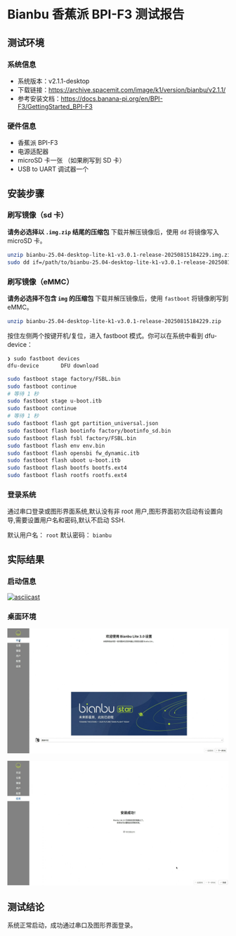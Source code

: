 # Bianbu 香蕉派 BPI-F3 测试报告

## 测试环境

### 系统信息

- 系统版本：v2.1.1-desktop
- 下载链接：https://archive.spacemit.com/image/k1/version/bianbu/v2.1.1/
- 参考安装文档：https://docs.banana-pi.org/en/BPI-F3/GettingStarted_BPI-F3

### 硬件信息

- 香蕉派 BPI-F3
- 电源适配器
- microSD 卡一张 （如果刷写到 SD 卡）
- USB to UART 调试器一个

## 安装步骤

### 刷写镜像（sd 卡）


**请务必选择以 `.img.zip` 结尾的压缩包**
下载并解压镜像后，使用 `dd` 将镜像写入 microSD 卡。

```bash
unzip bianbu-25.04-desktop-lite-k1-v3.0.1-release-20250815184229.img.zip
sudo dd if=/path/to/bianbu-25.04-desktop-lite-k1-v3.0.1-release-20250815184229.img of=/dev/your-device bs=1M status=progress
```

### 刷写镜像（eMMC）

**请务必选择不包含 `img` 的压缩包**
下载并解压镜像后，使用 `fastboot` 将镜像刷写到 eMMC。

```bash
unzip bianbu-25.04-desktop-lite-k1-v3.0.1-release-20250815184229.zip
```

按住左侧两个按键开机/复位，进入 fastboot 模式。你可以在系统中看到 dfu-device：

```log
❯ sudo fastboot devices
dfu-device       DFU download
```

```bash
sudo fastboot stage factory/FSBL.bin
sudo fastboot continue
# 等待 1 秒
sudo fastboot stage u-boot.itb
sudo fastboot continue
# 等待 1 秒
sudo fastboot flash gpt partition_universal.json
sudo fastboot flash bootinfo factory/bootinfo_sd.bin
sudo fastboot flash fsbl factory/FSBL.bin
sudo fastboot flash env env.bin
sudo fastboot flash opensbi fw_dynamic.itb
sudo fastboot flash uboot u-boot.itb
sudo fastboot flash bootfs bootfs.ext4
sudo fastboot flash rootfs rootfs.ext4
```

### 登录系统

通过串口登录或图形界面系统,默认没有非 root 用户,图形界面初次启动有设置向导,需要设置用户名和密码,默认不启动 SSH.

默认用户名： `root`
默认密码： `bianbu`

## 实际结果

### 启动信息

[![asciicast](https://asciinema.org/a/WLCatSP8kXYME7fxW2BblZfZ2.svg)](https://asciinema.org/a/WLCatSP8kXYME7fxW2BblZfZ2)

### 桌面环境

![](./star1.jpg)

![](./star2.jpg)

## 测试结论

系统正常启动，成功通过串口及图形界面登录。
